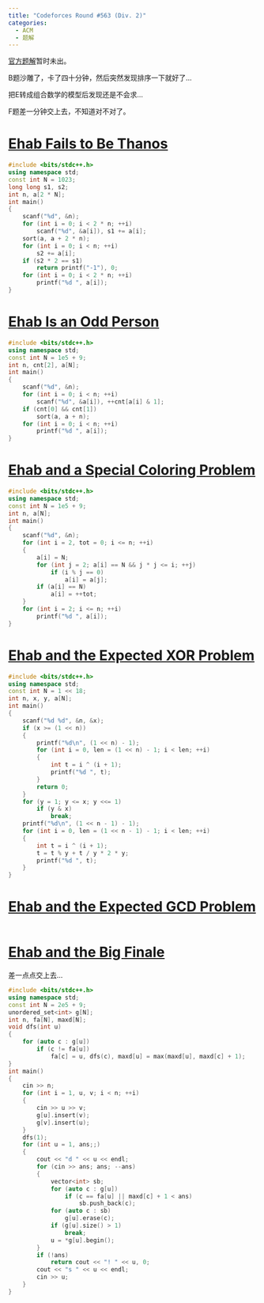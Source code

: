 ```yaml
---
title: "Codeforces Round #563 (Div. 2)"
categories:
  - ACM
  - 题解
---
```

[官方题解]()暂时未出。

B题沙雕了，卡了四十分钟，然后突然发现排序一下就好了…

把E转成组合数学的模型后发现还是不会求…

F题差一分钟交上去，不知道对不对了。
# [Ehab Fails to Be Thanos](https://vjudge.net/problem/CodeForces-1174A)
```cpp
#include <bits/stdc++.h>
using namespace std;
const int N = 1023;
long long s1, s2;
int n, a[2 * N];
int main()
{
	scanf("%d", &n);
	for (int i = 0; i < 2 * n; ++i)
		scanf("%d", &a[i]), s1 += a[i];
	sort(a, a + 2 * n);
	for (int i = 0; i < n; ++i)
		s2 += a[i];
	if (s2 * 2 == s1)
		return printf("-1"), 0;
	for (int i = 0; i < 2 * n; ++i)
		printf("%d ", a[i]);
}
```
# [Ehab Is an Odd Person](https://vjudge.net/problem/CodeForces-1174B)
```cpp
#include <bits/stdc++.h>
using namespace std;
const int N = 1e5 + 9;
int n, cnt[2], a[N];
int main()
{
	scanf("%d", &n);
	for (int i = 0; i < n; ++i)
		scanf("%d", &a[i]), ++cnt[a[i] & 1];
	if (cnt[0] && cnt[1])
		sort(a, a + n);
	for (int i = 0; i < n; ++i)
		printf("%d ", a[i]);
}
```
# [Ehab and a Special Coloring Problem](https://vjudge.net/problem/CodeForces-1174C)
```cpp
#include <bits/stdc++.h>
using namespace std;
const int N = 1e5 + 9;
int n, a[N];
int main()
{
	scanf("%d", &n);
	for (int i = 2, tot = 0; i <= n; ++i)
	{
		a[i] = N;
		for (int j = 2; a[i] == N && j * j <= i; ++j)
			if (i % j == 0)
				a[i] = a[j];
		if (a[i] == N)
			a[i] = ++tot;
	}
	for (int i = 2; i <= n; ++i)
		printf("%d ", a[i]);
}
```
# [Ehab and the Expected XOR Problem](https://vjudge.net/problem/CodeForces-1174D)
```cpp
#include <bits/stdc++.h>
using namespace std;
const int N = 1 << 18;
int n, x, y, a[N];
int main()
{
	scanf("%d %d", &n, &x);
	if (x >= (1 << n))
	{
		printf("%d\n", (1 << n) - 1);
		for (int i = 0, len = (1 << n) - 1; i < len; ++i)
		{
			int t = i ^ (i + 1);
			printf("%d ", t);
		}
		return 0;
	}
	for (y = 1; y <= x; y <<= 1)
		if (y & x)
			break;
	printf("%d\n", (1 << n - 1) - 1);
	for (int i = 0, len = (1 << n - 1) - 1; i < len; ++i)
	{
		int t = i ^ (i + 1);
		t = t % y + t / y * 2 * y;
		printf("%d ", t);
	}
}
```
# [Ehab and the Expected GCD Problem](https://vjudge.net/problem/CodeForces-1174E)
```cpp

```
# [Ehab and the Big Finale](https://vjudge.net/problem/CodeForces-1174F)
差一点点交上去…
```cpp
#include <bits/stdc++.h>
using namespace std;
const int N = 2e5 + 9;
unordered_set<int> g[N];
int n, fa[N], maxd[N];
void dfs(int u)
{
	for (auto c : g[u])
		if (c != fa[u])
			fa[c] = u, dfs(c), maxd[u] = max(maxd[u], maxd[c] + 1);
}
int main()
{
	cin >> n;
	for (int i = 1, u, v; i < n; ++i)
	{
		cin >> u >> v;
		g[u].insert(v);
		g[v].insert(u);
	}
	dfs(1);
	for (int u = 1, ans;;)
	{
		cout << "d " << u << endl;
		for (cin >> ans; ans; --ans)
		{
			vector<int> sb;
			for (auto c : g[u])
				if (c == fa[u] || maxd[c] + 1 < ans)
					sb.push_back(c);
			for (auto c : sb)
				g[u].erase(c);
			if (g[u].size() > 1)
				break;
			u = *g[u].begin();
		}
		if (!ans)
			return cout << "! " << u, 0;
		cout << "s " << u << endl;
		cin >> u;
	}
}
```
